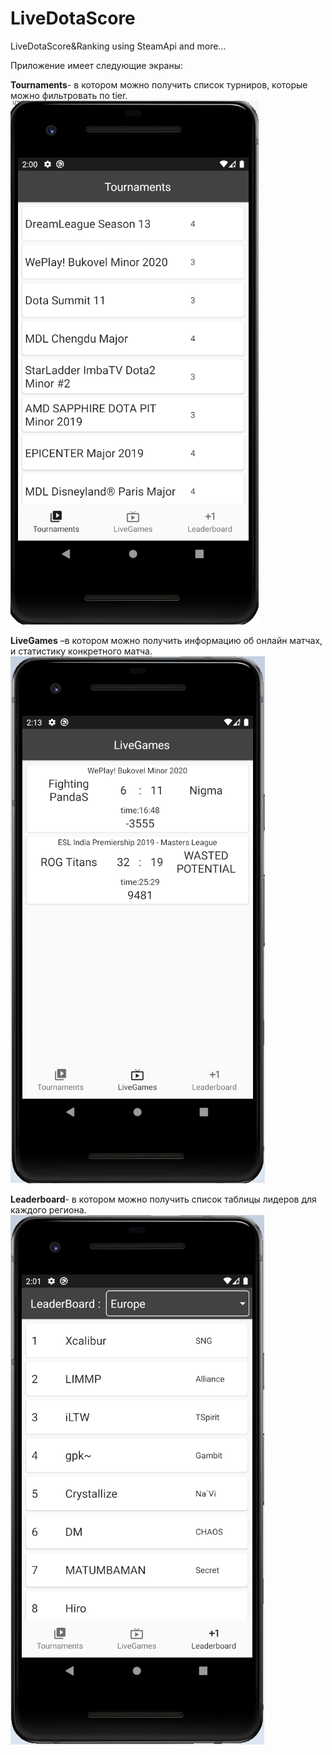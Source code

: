 # LiveDotaScore
LiveDotaScore&amp;Ranking using SteamApi and more...

Приложение имеет следующие экраны:

**Tournaments**- в котором можно получить список турниров, которые можно фильтровать по tier.
![Image alt](https://github.com/Miklesam/LiveDotaScore/blob/master/readmefiles/1.png)

**LiveGames** –в котором можно получить информацию об онлайн матчах, и статистику конкретного матча.
![Image alt](https://github.com/Miklesam/LiveDotaScore/blob/master/readmefiles/2.png)

**Leaderboard**- в котором можно получить список таблицы лидеров для каждого региона.
![Image alt](https://github.com/Miklesam/LiveDotaScore/blob/master/readmefiles/3.png)
